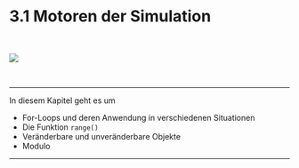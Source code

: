 # 3.1 Motoren der Simulation

<br>

![](img/motor.jpg)

<br>

<hr>

In diesem Kapitel geht es um

- For-Loops und deren Anwendung in verschiedenen Situationen
- Die Funktion `range()`
- Veränderbare und unveränderbare Objekte
- Modulo

<hr>

<br>
